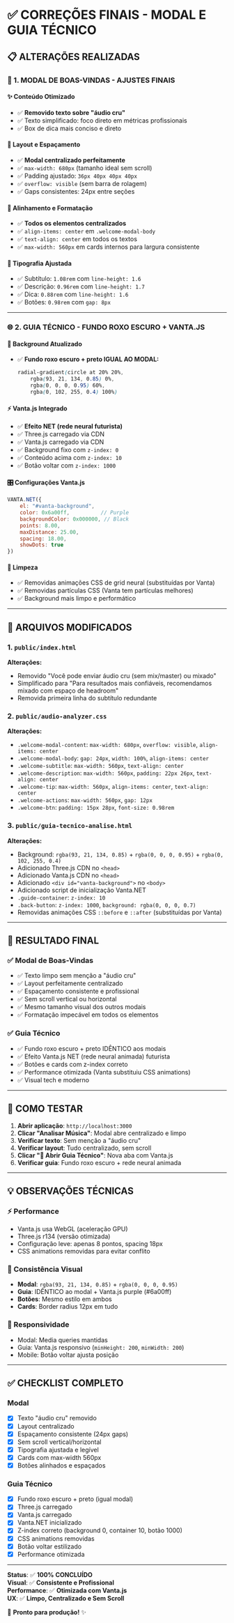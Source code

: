 # ✅ CORREÇÕES FINAIS - MODAL E GUIA TÉCNICO

## 📋 ALTERAÇÕES REALIZADAS

### 🎨 1. MODAL DE BOAS-VINDAS - AJUSTES FINAIS

#### ✨ Conteúdo Otimizado
- ✅ **Removido texto sobre "áudio cru"**
- ✅ Texto simplificado: foco direto em métricas profissionais
- ✅ Box de dica mais conciso e direto

#### 📐 Layout e Espaçamento
- ✅ **Modal centralizado perfeitamente**
- ✅ `max-width: 680px` (tamanho ideal sem scroll)
- ✅ Padding ajustado: `36px 40px 40px 40px`
- ✅ `overflow: visible` (sem barra de rolagem)
- ✅ Gaps consistentes: 24px entre seções

#### 🎯 Alinhamento e Formatação
- ✅ **Todos os elementos centralizados**
- ✅ `align-items: center` em `.welcome-modal-body`
- ✅ `text-align: center` em todos os textos
- ✅ `max-width: 560px` em cards internos para largura consistente

#### 📏 Tipografia Ajustada
- ✅ Subtítulo: `1.08rem` com `line-height: 1.6`
- ✅ Descrição: `0.96rem` com `line-height: 1.7`
- ✅ Dica: `0.88rem` com `line-height: 1.6`
- ✅ Botões: `0.98rem` com `gap: 8px`

---

### 🌐 2. GUIA TÉCNICO - FUNDO ROXO ESCURO + VANTA.JS

#### 🎨 Background Atualizado
- ✅ **Fundo roxo escuro + preto IGUAL AO MODAL:**
  ```css
  radial-gradient(circle at 20% 20%, 
      rgba(93, 21, 134, 0.85) 0%, 
      rgba(0, 0, 0, 0.95) 60%, 
      rgba(0, 102, 255, 0.4) 100%)
  ```

#### ⚡ Vanta.js Integrado
- ✅ **Efeito NET (rede neural futurista)**
- ✅ Three.js carregado via CDN
- ✅ Vanta.js carregado via CDN
- ✅ Background fixo com `z-index: 0`
- ✅ Conteúdo acima com `z-index: 10`
- ✅ Botão voltar com `z-index: 1000`

#### 🎛️ Configurações Vanta.js
```javascript
VANTA.NET({
    el: "#vanta-background",
    color: 0x6a00ff,          // Purple
    backgroundColor: 0x000000, // Black
    points: 8.00,
    maxDistance: 25.00,
    spacing: 18.00,
    showDots: true
})
```

#### 🧹 Limpeza
- ✅ Removidas animações CSS de grid neural (substituídas por Vanta)
- ✅ Removidas partículas CSS (Vanta tem partículas melhores)
- ✅ Background mais limpo e performático

---

## 📂 ARQUIVOS MODIFICADOS

### 1. `public/index.html`
**Alterações:**
- Removido "Você pode enviar áudio cru (sem mix/master) ou mixado"
- Simplificado para "Para resultados mais confiáveis, recomendamos mixado com espaço de headroom"
- Removida primeira linha do subtítulo redundante

### 2. `public/audio-analyzer.css`
**Alterações:**
- `.welcome-modal-content`: `max-width: 680px`, `overflow: visible`, `align-items: center`
- `.welcome-modal-body`: `gap: 24px`, `width: 100%`, `align-items: center`
- `.welcome-subtitle`: `max-width: 560px`, `text-align: center`
- `.welcome-description`: `max-width: 560px`, `padding: 22px 26px`, `text-align: center`
- `.welcome-tip`: `max-width: 560px`, `align-items: center`, `text-align: center`
- `.welcome-actions`: `max-width: 560px`, `gap: 12px`
- `.welcome-btn`: `padding: 15px 28px`, `font-size: 0.98rem`

### 3. `public/guia-tecnico-analise.html`
**Alterações:**
- Background: `rgba(93, 21, 134, 0.85)` + `rgba(0, 0, 0, 0.95)` + `rgba(0, 102, 255, 0.4)`
- Adicionado Three.js CDN no `<head>`
- Adicionado Vanta.js CDN no `<head>`
- Adicionado `<div id="vanta-background">` no `<body>`
- Adicionado script de inicialização Vanta.NET
- `.guide-container`: `z-index: 10`
- `.back-button`: `z-index: 1000`, `background: rgba(0, 0, 0, 0.7)`
- Removidas animações CSS `::before` e `::after` (substituídas por Vanta)

---

## 🎯 RESULTADO FINAL

### ✅ Modal de Boas-Vindas
- ✅ Texto limpo sem menção a "áudio cru"
- ✅ Layout perfeitamente centralizado
- ✅ Espaçamento consistente e profissional
- ✅ Sem scroll vertical ou horizontal
- ✅ Mesmo tamanho visual dos outros modais
- ✅ Formatação impecável em todos os elementos

### ✅ Guia Técnico
- ✅ Fundo roxo escuro + preto IDÊNTICO aos modais
- ✅ Efeito Vanta.js NET (rede neural animada) futurista
- ✅ Botões e cards com z-index correto
- ✅ Performance otimizada (Vanta substituiu CSS animations)
- ✅ Visual tech e moderno

---

## 🚀 COMO TESTAR

1. **Abrir aplicação**: `http://localhost:3000`
2. **Clicar "Analisar Música"**: Modal abre centralizado e limpo
3. **Verificar texto**: Sem menção a "áudio cru"
4. **Verificar layout**: Tudo centralizado, sem scroll
5. **Clicar "📖 Abrir Guia Técnico"**: Nova aba com Vanta.js
6. **Verificar guia**: Fundo roxo escuro + rede neural animada

---

## 💡 OBSERVAÇÕES TÉCNICAS

### ⚡ Performance
- Vanta.js usa WebGL (aceleração GPU)
- Three.js r134 (versão otimizada)
- Configuração leve: apenas 8 pontos, spacing 18px
- CSS animations removidas para evitar conflito

### 🎨 Consistência Visual
- **Modal**: `rgba(93, 21, 134, 0.85)` + `rgba(0, 0, 0, 0.95)`
- **Guia**: IDÊNTICO ao modal + Vanta.js purple (#6a00ff)
- **Botões**: Mesmo estilo em ambos
- **Cards**: Border radius 12px em tudo

### 📱 Responsividade
- Modal: Media queries mantidas
- Guia: Vanta.js responsivo (`minHeight: 200`, `minWidth: 200`)
- Mobile: Botão voltar ajusta posição

---

## ✅ CHECKLIST COMPLETO

### Modal
- [x] Texto "áudio cru" removido
- [x] Layout centralizado
- [x] Espaçamento consistente (24px gaps)
- [x] Sem scroll vertical/horizontal
- [x] Tipografia ajustada e legível
- [x] Cards com max-width 560px
- [x] Botões alinhados e espaçados

### Guia Técnico
- [x] Fundo roxo escuro + preto (igual modal)
- [x] Three.js carregado
- [x] Vanta.js carregado
- [x] Vanta.NET inicializado
- [x] Z-index correto (background 0, container 10, botão 1000)
- [x] CSS animations removidas
- [x] Botão voltar estilizado
- [x] Performance otimizada

---

**Status**: ✅ **100% CONCLUÍDO**  
**Visual**: ✅ **Consistente e Profissional**  
**Performance**: ✅ **Otimizada com Vanta.js**  
**UX**: ✅ **Limpo, Centralizado e Sem Scroll**  

🎵 **Pronto para produção!** ✨
